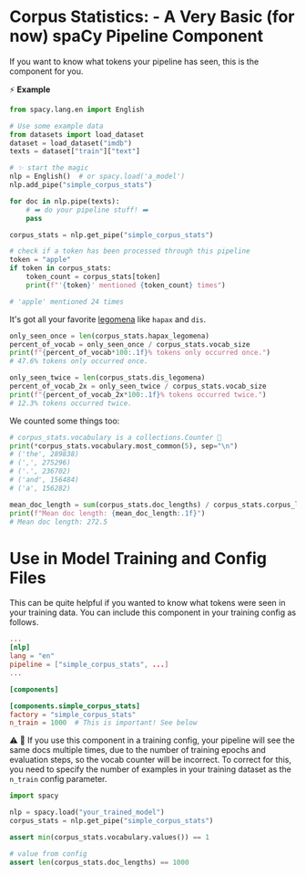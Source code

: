 # Corpus Statistics: - A Very Basic (for now) spaCy Pipeline Component

If you want to know what tokens your pipeline has seen, this is the component for you.

⚡️ **Example**

```python
from spacy.lang.en import English

# Use some example data
from datasets import load_dataset
dataset = load_dataset("imdb")
texts = dataset["train"]["text"]

# ✨ start the magic 
nlp = English()  # or spacy.load('a_model')
nlp.add_pipe("simple_corpus_stats")

for doc in nlp.pipe(texts):
    # ➡️ do your pipeline stuff! ➡️
    pass

corpus_stats = nlp.get_pipe("simple_corpus_stats")

# check if a token has been processed through this pipeline
token = "apple"
if token in corpus_stats:
    token_count = corpus_stats[token]
    print(f"'{token}' mentioned {token_count} times")

# 'apple' mentioned 24 times
```

It's got all your favorite [legomena](https://en.wikipedia.org/wiki/Hapax_legomenon) like `hapax` and `dis`.

```python
only_seen_once = len(corpus_stats.hapax_legomena)
percent_of_vocab = only_seen_once / corpus_stats.vocab_size
print(f"{percent_of_vocab*100:.1f}% tokens only occurred once.")
# 47.6% tokens only occurred once.

only_seen_twice = len(corpus_stats.dis_legomena)
percent_of_vocab_2x = only_seen_twice / corpus_stats.vocab_size
print(f"{percent_of_vocab_2x*100:.1f}% tokens occurred twice.")
# 12.3% tokens occurred twice.
```

We counted some things too:

```python
# corpus_stats.vocabulary is a collections.Counter 🔢
print(*corpus_stats.vocabulary.most_common(5), sep="\n")
# ('the', 289838)
# (',', 275296)
# ('.', 236702)
# ('and', 156484)
# ('a', 156282)

mean_doc_length = sum(corpus_stats.doc_lengths) / corpus_stats.corpus_length
print(f"Mean doc length: {mean_doc_length:.1f}")
# Mean doc length: 272.5
```

# Use in Model Training and Config Files

This can be quite helpful if you wanted to know what tokens were seen in your training data. You can include this component in your training config as follows.

```conf
...
[nlp]
lang = "en"
pipeline = ["simple_corpus_stats", ...]
...

[components]

[components.simple_corpus_stats]
factory = "simple_corpus_stats"
n_train = 1000  # This is important! See below
```

⚠️ 🔁 If you use this component in a training config, your pipeline will see the same docs multiple times, due to the number of training epochs and evaluation steps, so the vocab counter will be incorrect. To correct for this, you need to specify the number of examples in your training dataset as the `n_train` config parameter. 

```python
import spacy

nlp = spacy.load("your_trained_model")
corpus_stats = nlp.get_pipe("simple_corpus_stats")

assert min(corpus_stats.vocabulary.values()) == 1

# value from config
assert len(corpus_stats.doc_lengths) == 1000
```


